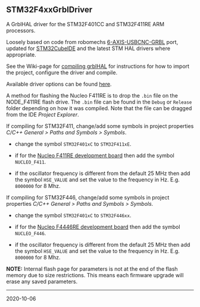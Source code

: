 ## STM32F4xxGrblDriver

A GrblHAL driver for the STM32F401CC and STM32F411RE ARM processors.

Loosely based on code from robomechs [6-AXIS-USBCNC-GRBL](https://github.com/robomechs/6-AXIS-USBCNC-GRBL) port, updated for [STM32CubeIDE](https://www.st.com/en/development-tools/stm32cubeide.htm) and the latest STM HAL drivers where appropriate.

See the Wiki-page for [compiling grblHAL](https://github.com/terjeio/grblHAL/wiki/Compiling-GrblHAL) for instructions for how to import the project, configure the driver and compile.

Available driver options can be found [here](Inc/my_machine.h).

A method for flashing the Nucleo F411RE is to drop the `.bin` file on the NODE_F411RE flash drive. The `.bin` file can be found in the `Debug` or `Release` folder depending on how it was compiled. Note that the file can be dragged from the IDE _Project Explorer_.

If compiling for STM32F411, change/add some symbols in project properties _C\/C++ General > Paths and Symbols > Symbols_.

* change the symbol `STM32F401xC` to `STM32F411xE`.

* if for the [Nucleo F411RE development board](https://www.st.com/en/evaluation-tools/nucleo-f411re.html) then add the symbol `NUCLEO_F411`.

* if the oscillator frequency is different from the default 25 MHz then add the symbol `HSE_VALUE` and set the value to the frequency in Hz. E.g. `8000000` for 8 Mhz.

If compiling for STM32F446, change/add some symbols in project properties _C\/C++ General > Paths and Symbols > Symbols_.

* change the symbol `STM32F401xC` to `STM32F446xx`.

* if for the [Nucleo F4446RE development board](https://www.st.com/en/evaluation-tools/nucleo-f446re.html) then add the symbol `NUCLEO_F446`.

* if the oscillator frequency is different from the default 25 MHz then add the symbol `HSE_VALUE` and set the value to the frequency in Hz. E.g. `8000000` for 8 Mhz.

__NOTE:__ Internal flash page for parameters is not at the end of the flash memory due to size restrictions. This means each firmware upgrade will erase any saved parameters. 

---
2020-10-06

